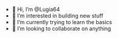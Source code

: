 - 👋 Hi, I’m @Lugia64
- 👀 I’m interested in building new stuff
- 🌱 I’m currently trying to learn the basics
- 💞️ I’m looking to collaborate on anything 

<!---
Lugia64/Lugia64 is a ✨ special ✨ repository because its `README.md` (this file) appears on your GitHub profile.
You can click the Preview link to take a look at your changes.
--->
